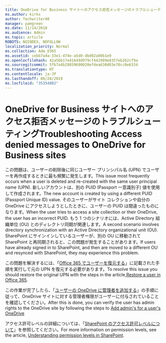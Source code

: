 ```yaml
---
title: OneDrive for Business サイトへのアクセス拒否メッセージのトラブルシューティング
ms.author: kirks
author: Techwriter40
manager: pamgreen
ms.date: 11/14/2018
ms.audience: Admin
ms.topic: article
ROBOTS: NOINDEX, NOFOLLOW
localization_priority: Normal
ms.collection: Adm_O365
ms.assetid: cebb7a4a-33e1-474e-a5d0-dbd02a80b1e9
ms.openlocfilehash: 42a56b17e41649d979cf442909e8357eb262cf9a
ms.sourcegitcommit: 5fb7a4b28859690020efdea630d03e70cc0e6334
ms.translationtype: HT
ms.contentlocale: ja-JP
ms.lasthandoff: 06/28/2019
ms.locfileid: "35354802"
---
```

# <a name="troubleshooting-access-denied-messages-to-onedrive-for-business-sites"></a><span data-ttu-id="29b91-102">OneDrive for Business サイトへのアクセス拒否メッセージのトラブルシューティング</span><span class="sxs-lookup"><span data-stu-id="29b91-102">Troubleshooting Access denied messages to OneDrive for Business sites</span></span>

<span data-ttu-id="29b91-103">この問題は、ユーザーの削除後に同じユーザー プリンシパル名 (UPN) でユーザーを再作成するときに最も頻繁に発生します。</span><span class="sxs-lookup"><span data-stu-id="29b91-103">This issue most frequently occurs when a user is deleted and re-created with the same user principal name (UPN).</span></span> <span data-ttu-id="29b91-104">新しいアカウントは、別の PUID (Passport 一意識別子) 値を使用して作成されます。</span><span class="sxs-lookup"><span data-stu-id="29b91-104">The new account is created by using a different PUID (Passport Unique ID) value.</span></span> <span data-ttu-id="29b91-105">そのユーザーがサイト コレクションや自分の OneDrive にアクセスしようとしたときに、ユーザーの PUID は間違ったものになります。</span><span class="sxs-lookup"><span data-stu-id="29b91-105">When the user tries to access a site collection or their OneDrive, the user has an incorrect PUID.</span></span> <span data-ttu-id="29b91-106">もう 1 つのシナリオには、Active Directory 組織単位 (OU) とのディレクトリ同期が関連します。</span><span class="sxs-lookup"><span data-stu-id="29b91-106">A second scenario involves directory synchronization with an Active Directory organizational unit (OU).</span></span> <span data-ttu-id="29b91-107">SharePoint にサインインしているユーザーが、別の OU に移動されて SharePoint と再同期されると、この問題が発生することがあります。</span><span class="sxs-lookup"><span data-stu-id="29b91-107">If users have already signed in to SharePoint, and then are moved to a different OU and resynced with SharePoint, they may experience this problem.</span></span>

<span data-ttu-id="29b91-108">この問題を解決するには、「[Office 365 でユーザーを復元する](https://docs.microsoft.com/office365/admin/add-users/restore-user?view=o365-worldwide)」に記載された手順を実行して元の UPN を復元する必要があります。</span><span class="sxs-lookup"><span data-stu-id="29b91-108">To resolve this issue you should restore the original UPN with the steps in the article,[Restore a user in Office 365](https://docs.microsoft.com/office365/admin/add-users/restore-user?view=o365-worldwide).</span></span>

<span data-ttu-id="29b91-109">この作業が完了したら、「[ユーザーの OneDrive に管理者を追加する](https://docs.microsoft.com/sharepoint/manage-user-profiles?redirectSourcePath=%252fen-us%252farticle%252fmanage-user-profiles-in-the-sharepoint-admin-center-494bec9c-6654-41f0-920f-f7f937ea9723#add-and-remove-admins-for-a-users-onedrive)」の手順に従って、OneDrive サイトに対する管理者権限がユーザーに付与されていることを確認してください。</span><span class="sxs-lookup"><span data-stu-id="29b91-109">After this is done, you can verify the user has admin rights to the OneDrive site by following the steps to [Add admin's for a user's OneDrive](https://docs.microsoft.com/sharepoint/manage-user-profiles?redirectSourcePath=%252fen-us%252farticle%252fmanage-user-profiles-in-the-sharepoint-admin-center-494bec9c-6654-41f0-920f-f7f937ea9723#add-and-remove-admins-for-a-users-onedrive)</span></span>

<span data-ttu-id="29b91-110">アクセス許可レベルの詳細については、「[SharePoint のアクセス許可レベルについて](https://docs.microsoft.com/sharepoint/understanding-permission-levels)」を参照してください。</span><span class="sxs-lookup"><span data-stu-id="29b91-110">For more information on permission levels, see the article, [Understanding permission levels in SharePoint](https://docs.microsoft.com/sharepoint/understanding-permission-levels).</span></span>
